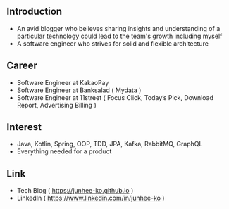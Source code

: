 ## Introduction

- An avid blogger who believes sharing insights and understanding of a particular technology could lead to the team's growth including myself
- A software engineer who strives for solid and flexible architecture

## Career

- Software Engineer at KakaoPay
- Software Engineer at Banksalad ( Mydata )
- Software Engineer at 11street ( Focus Click, Today’s Pick, Download Report, Advertising Billing )

## Interest

- Java, Kotlin, Spring, OOP, TDD, JPA, Kafka, RabbitMQ, GraphQL
- Everything needed for a product

## Link

- Tech Blog ( https://junhee-ko.github.io )
- LinkedIn ( https://www.linkedin.com/in/junhee-ko )

